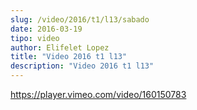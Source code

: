 ```yaml
---
slug: /video/2016/t1/l13/sabado
date: 2016-03-19
tipo: video
author: Elifelet Lopez
title: "Video 2016 t1 l13"
description: "Video 2016 t1 l13"
---
```


https://player.vimeo.com/video/160150783
